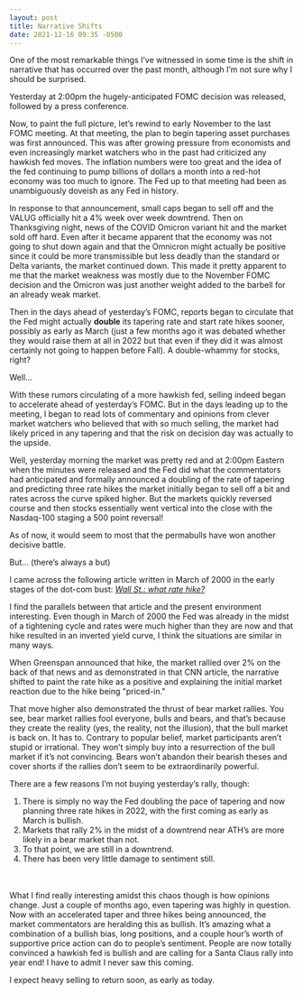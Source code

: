 ```yaml
---
layout: post
title: Narrative Shifts
date: 2021-12-16 09:35 -0500
---
```


One of the most remarkable things I’ve witnessed in some time is the shift in narrative that has occurred over the past month, although I’m not sure why I should be surprised.

Yesterday at 2:00pm the hugely-anticipated FOMC decision was released, followed by a press conference.

Now, to paint the full picture, let’s rewind to early November to the last FOMC meeting. At that meeting, the plan to begin tapering asset purchases was first announced. This was after growing pressure from economists and even increasingly market watchers who in the past had criticized any hawkish fed moves. The inflation numbers were too great and the idea of the fed continuing to pump billions of dollars a month into a red-hot economy was too much to ignore. The Fed up to that meeting had been as unambiguously doveish as any Fed in history.

In response to that announcement, small caps began to sell off and the VALUG officially hit a 4% week over week downtrend. Then on Thanksgiving night, news of the COVID Omicron variant hit and the market sold off hard. Even after it became apparent that the economy was not going to shut down again and that the Omnicron might actually be positive since it could be more transmissible but less deadly than the standard or Delta variants, the market continued down. This made it pretty apparent to me that the market weakness was mostly due to the November FOMC decision and the Omicron was just another weight added to the barbell for an already weak market.

Then in the days ahead of yesterday’s FOMC, reports began to circulate that the Fed might actually <b>double</b> its tapering rate and start rate hikes sooner, possibly as early as March (just a few months ago it was debated whether they would raise them at all in 2022 but that even if they did it was almost certainly not going to happen before Fall). A double-whammy for stocks, right?

Well…

With these rumors circulating of a more hawkish fed, selling indeed began to accelerate ahead of yesterday’s FOMC. But in the days leading up to the meeting, I began to read lots of commentary and opinions from clever market watchers who believed that with so much selling, the market had likely priced in any tapering and that the risk on decision day was actually to the upside.

Well, yesterday morning the market was pretty red and at 2:00pm Eastern when the minutes were released and the Fed did what the commentators had anticipated and formally announced a doubling of the rate of tapering and predicting three rate hikes the market initially began to sell off a bit and rates across the curve spiked higher. But the markets quickly reversed course and then stocks essentially went vertical into the close with the Nasdaq-100 staging a 500 point reversal!

As of now, it would seem to most that the permabulls have won another decisive battle.

But… (there’s always a but)

I came across the following article written in March of 2000 in the early stages of the dot-com bust: <a href="https://money.cnn.com/2000/03/21/markets/markets_newyork/" target="_blank"><i>Wall St.: what rate hike?</i></a>

I find the parallels between that article and the present environment interesting. Even though in March of 2000 the Fed was already in the midst of a tightening cycle and rates were much higher than they are now and that hike resulted in an inverted yield curve, I think the situations are similar in many ways.

When Greenspan announced that hike, the market rallied over 2% on the back of that news and as demonstrated in that CNN article, the narrative shifted to paint the rate hike as a positive and explaining the initial market reaction due to the hike being "priced-in."

That move higher also demonstrated the thrust of bear market rallies. You see, bear market rallies fool everyone, bulls and bears, and that’s because they create the reality (yes, the reality, not the illusion), that the bull market is back on. It has to. Contrary to popular belief, market participants aren’t stupid or irrational. They won’t simply buy into a resurrection of the bull market if it’s not convincing. Bears won’t abandon their bearish theses and cover shorts if the rallies don’t seem to be extraordinarily powerful.

There are a few reasons I’m not buying yesterday’s rally, though:

<ol>
  <li>There is simply no way the Fed doubling the pace of tapering and now planning three rate hikes in 2022, with the first coming as early as March is bullish.</li>
  <li>Markets that rally 2% in the midst of a downtrend near ATH’s are more likely in a bear market than not.</li>
  <li>To that point, we are still in a downtrend.</li>
  <li>There has been very little damage to sentiment still.</li>
</ol>
<br/></br/>
What I find really interesting amidst this chaos though is how opinions change. Just a couple of months ago, even tapering was highly in question. Now with an accelerated taper and three hikes being announced, the market commentators are heralding this as bullish. It’s amazing what a combination of a bullish bias, long positions, and a couple hour’s worth of supportive price action can do to people’s sentiment. People are now totally convinced a hawkish fed is bullish and are calling for a Santa Claus rally into year end! I have to admit I never saw this coming.

I expect heavy selling to return soon, as early as today.

